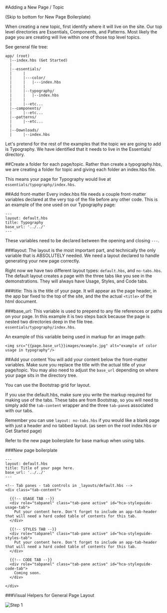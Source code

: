 #Adding a New Page / Topic

(Skip to bottom for New Page Boilerplate)

When creating a new topic, first identify where it will live on the site. 
Our top level directories are Essentials, Components, and Patterns. Most likely 
the page you are creating will live within one of those top level topics. 

See general file tree:

```
app/ (root)
  |--index.hbs (Get Started)
  |
  |--essentials/
  |     |
  |     |---color/
  |     |   |---index.hbs
  |     |
  |     |--typography/
  |     |   |--index.hbs
  |     |  
  |     |--etc...
  |--components/
  |     |--etc...
  |--patterns/
  |     |--etc...
  |
  |--Downloads/
  |     |--index.hbs  
```

Let's pretend for the rest of the examples that the topic we are going to add
is Typography. We have identified that it needs to live in the Essentials/ directory.

##Create a folder for each page/topic. 
Rather than create a typography.hbs, we are creating a folder for topic and giving
each folder an index.hbs file. 

This means your page for Typography would live at ```essentials/typography/index.hbs```. 


##Add front-matter
Every index.hbs file needs a couple front-matter variables declared at the very top of the file before any other code. 
This is an example of the one used on our Typography page:
 
```
---
layout: default.hbs
title: Typography
base_url: '../../'
---
```
These variables need to be declared between the opening and closing ```---```. 


###layout:
The layout is the most important part, and technically the only variable that is ABSOLUTELY needed. We need a layout declared to handle generating your new page correctly. 

Right now we have two different layout types: ```default.hbs```, and ```no-tabs.hbs```. The default layout creates a page with the three tabs like you see in the demonstrations.  They will always have Usage, Styles, and Code tabs. 

###title:
This is the title of your page. It will appear as the page header, in the app bar fixed to the top of the site, and the the actual ```<title>``` of the html document. 

###base_url:
This variable is used to prepend to any file references or paths on your page. In this example it is two steps back because the page is nested two directories deep in the file tree. ```essentials/typography/index.hbs```.

An example of this variable being used in markup for an image path:

```
<img src="{{page.base_url}}images/example.jpg" alt="example of color usage in typography"/>
```


##Add your content
You will add your content below the front-matter variables. Make sure you replace the title with the actual title of your page/topic. You may also need to adjust the ```base_url``` depending on where your page sits in the directory tree. 

You can use the Bootstrap grid for layout. 

If you use the default.hbs, make sure you write the markup required for making use of the tabs. These tabs are from Bootstrap, so you will need to simply add the ```tab-content``` wrapper and the three ```tab-pane```s associated with our tabs. 

Remember you can use ```layout: no-tabs.hbs``` if you would like a blank page with just a header and no tabbed layout. (as seen on the root index.hbs or Get Started page) 

Refer to the new page boilerplate for base markup when using tabs. 

###New page boilerplate

```
---
layout: default.hbs
title: Title of your page here.
base_url: '../../'
---

<!-- Tab panes - tab controls in _layouts/default.hbs -->
<div class="tab-content">

  {{!-- USAGE TAB --}}
  <div role="tabpanel" class="tab-pane active" id="hca-styleguide-usage-tab">
    Put your content here. Don't forget to include an app-tab-header that will need a hard coded table of contents for this tab.  
  </div>
  
  {{!-- STYLES TAB --}}
  <div role="tabpanel" class="tab-pane active" id="hca-styleguide-styles-tab">
    Put your content here. Don't forget to include an app-tab-header that will need a hard coded table of contents for this tab.
  </div>
  
  {{!-- CODE TAB --}}
  <div role="tabpanel" class="tab-pane active" id="hca-styleguide-code-tab">
    Coming soon.
  </div>

</div>

```


###Visual Helpers for General Page Layout

![Step 1](https://www.hcaprototypes.com/images/hca-design-system-docs/1-add-nav-item.png "Step 1 yo")
